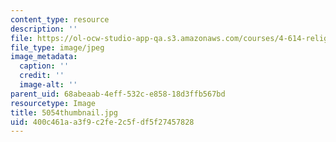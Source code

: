```yaml
---
content_type: resource
description: ''
file: https://ol-ocw-studio-app-qa.s3.amazonaws.com/courses/4-614-religious-architecture-and-islamic-cultures-fall-2002/400c461aa3f9c2fe2c5fdf5f27457828_5054thumbnail.jpg
file_type: image/jpeg
image_metadata:
  caption: ''
  credit: ''
  image-alt: ''
parent_uid: 68abeaab-4eff-532c-e858-18d3ffb567bd
resourcetype: Image
title: 5054thumbnail.jpg
uid: 400c461a-a3f9-c2fe-2c5f-df5f27457828
---
```

